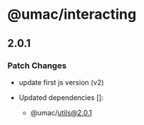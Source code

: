 # @umac/interacting

## 2.0.1

### Patch Changes

- update first js version (v2)

- Updated dependencies []:
  - @umac/utils@2.0.1
